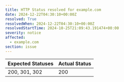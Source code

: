 ```yaml
---
title: HTTP Status resolved for example.com
date: 2024-12-22T04:30:10+00:00Z
resolved: True
resolvedWhen: 2024-12-22T04:30:10+00:00Z
resolvedStartTime: 2024-10-25T21:09:43.191474+00:00
severity: notice
affected:
  - example.com
section: issue
---
```


| Expected Statuses | Actual Status  |
|-------------------|----------------|
| 200, 301, 302 | 200 |
